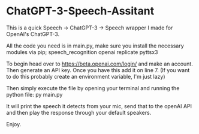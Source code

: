# ChatGPT-3-Speech-Assitant
This is a quick Speech -> ChatGPT-3 -> Speech wrapper I made for OpenAI's ChatGPT-3.

All the code you need is in main.py, make sure you install the necessary modules via pip;
speech_recognition
openai
replicate
pyttsx3

To begin head over to https://beta.openai.com/login/ and make an account. Then generate an API key. Once you have this add it on line 7. (If you want to do this probably create an environment variable, I'm just lazy)

Then simply execute the file by opening your terminal and running the python file:
py main.py

It will print the speech it detects from your mic, send that to the openAI API and then play the response through your default speakers.

Enjoy.

